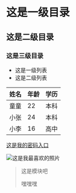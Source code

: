 # 这是一级目录

## 这是二级目录

### 这是三级目录

+ 这是一级列表
+ 这是二级列表

| 姓名 | 年龄 | 学历 |
| ---- | ---- | ---- |
| 童童 | 22   | 本科 |
| 小张 | 24   | 本科 |
| 小李 | 16   | 高中 |



[这是我的密码入口](https://wx.mail.qq.com/?from=original_redirect)

![这是我最喜欢的照片](https://img2.baidu.com/it/u=617579813,2960860841&fm=253&fmt=auto&app=120&f=JPEG?w=1280&h=800)

> 这是模块吧
>
> 嘿嘿嘿

